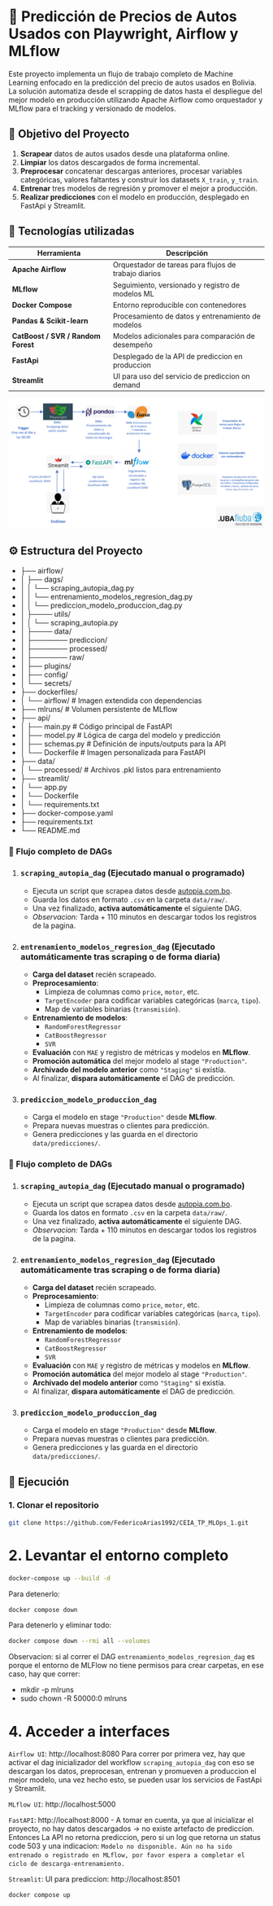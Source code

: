# 🚗 Predicción de Precios de Autos Usados con Playwright, Airflow y MLflow

Este proyecto implementa un flujo de trabajo completo de Machine Learning enfocado en la predicción del precio de autos usados en Bolivia. La solución automatiza desde el scrapping de datos hasta el despliegue del mejor modelo en producción utilizando Apache Airflow como orquestador y MLflow para el tracking y versionado de modelos.

## 🧠 Objetivo del Proyecto

1. **Scrapear** datos de autos usados desde una plataforma online.
2. **Limpiar** los datos descargados de forma incremental.
3. **Preprocesar** concatenar descargas anteriores, procesar variables categóricas, valores faltantes y construir los datasets `X_train`, `y_train`.
4. **Entrenar** tres modelos de regresión y promover el mejor a producción.
5. **Realizar predicciones** con el modelo en producción, desplegado en FastApi y Streamlit.

## 🧰 Tecnologías utilizadas

| Herramienta         | Descripción                                           |
|---------------------|-------------------------------------------------------|
| **Apache Airflow**  | Orquestador de tareas para flujos de trabajo diarios |
| **MLflow**          | Seguimiento, versionado y registro de modelos ML     |
| **Docker Compose**  | Entorno reproducible con contenedores                |
| **Pandas & Scikit-learn** | Procesamiento de datos y entrenamiento de modelos |
| **CatBoost / SVR / Random Forest**  | Modelos adicionales para comparación de desempeño    |
| **FastApi**           | Desplegado de la API de prediccion en produccion    |
| **Streamlit**  | UI para uso del servicio de prediccion on demand    |

![Imagen del proyecto](Imagen_TP.png)

## ⚙️ Estructura del Proyecto
- ├── airflow/
- │ ├── dags/
- │ │ └── scraping_autopia_dag.py
- │ │ └── entrenamiento_modelos_regresion_dag.py
- │ │ └── prediccion_modelo_produccion_dag.py
- │ ├──── utils/
- │ │ └── scraping_autopia.py
- │ ├──── data/
- │ ├─────── prediccion/
- │ ├─────── processed/
- │ ├─────── raw/
- │ ├── plugins/
- │ ├── config/
- │ └── secrets/
- ├── dockerfiles/
- │ └── airflow/ # Imagen extendida con dependencias
- ├── mlruns/ # Volumen persistente de MLflow
- ├── api/
- │   ├── main.py            # Código principal de FastAPI
- │   ├── model.py           # Lógica de carga del modelo y predicción
- │   ├── schemas.py         # Definición de inputs/outputs para la API
- │   └── Dockerfile         # Imagen personalizada para FastAPI
- ├── data/
- │ └── processed/ # Archivos .pkl listos para entrenamiento
- ├── streamlit/
- │ └── app.py
- │ └── Dockerfile
- │ └── requirements.txt
- ├── docker-compose.yaml
- ├── requirements.txt
- └── README.md

### 🔁 Flujo completo de DAGs

1. ### `scraping_autopia_dag` (Ejecutado manual o programado)
   - Ejecuta un script que scrapea datos desde [autopia.com.bo](https://autopia.com.bo).
   - Guarda los datos en formato `.csv` en la carpeta `data/raw/`.
   - Una vez finalizado, **activa automáticamente** el siguiente DAG.
   - _Observacion:_ Tarda + 110 minutos en descargar todos los registros de la pagina.

2. ### `entrenamiento_modelos_regresion_dag` (Ejecutado automáticamente tras scraping o de forma diaria)
   - **Carga del dataset** recién scrapeado.
   - **Preprocesamiento**:
     - Limpieza de columnas como `price`, `motor`, etc.
     - `TargetEncoder` para codificar variables categóricas (`marca`, `tipo`).
     - Map de variables binarias (`transmisión`).
   - **Entrenamiento de modelos**:
     - `RandomForestRegressor`
     - `CatBoostRegressor`
     - `SVR`
   - **Evaluación** con `MAE` y registro de métricas y modelos en **MLflow**.
   - **Promoción automática** del mejor modelo al stage `"Production"`.
   - **Archivado del modelo anterior** como `"Staging"` si existía.
   - Al finalizar, **dispara automáticamente** el DAG de predicción.

3. ### `prediccion_modelo_produccion_dag`
   - Carga el modelo en stage `"Production"` desde **MLflow**.
   - Prepara nuevas muestras o clientes para predicción.
   - Genera predicciones y las guarda en el directorio `data/predicciones/`.


### 🔁 Flujo completo de DAGs

1. ### `scraping_autopia_dag` (Ejecutado manual o programado)
   - Ejecuta un script que scrapea datos desde [autopia.com.bo](https://autopia.com.bo).
   - Guarda los datos en formato `.csv` en la carpeta `data/raw/`.
   - Una vez finalizado, **activa automáticamente** el siguiente DAG.
   - _Observacion:_ Tarda + 110 minutos en descargar todos los registros de la pagina.

2. ### `entrenamiento_modelos_regresion_dag` (Ejecutado automáticamente tras scraping o de forma diaria)
   - **Carga del dataset** recién scrapeado.
   - **Preprocesamiento**:
     - Limpieza de columnas como `price`, `motor`, etc.
     - `TargetEncoder` para codificar variables categóricas (`marca`, `tipo`).
     - Map de variables binarias (`transmisión`).
   - **Entrenamiento de modelos**:
     - `RandomForestRegressor`
     - `CatBoostRegressor`
     - `SVR`
   - **Evaluación** con `MAE` y registro de métricas y modelos en **MLflow**.
   - **Promoción automática** del mejor modelo al stage `"Production"`.
   - **Archivado del modelo anterior** como `"Staging"` si existía.
   - Al finalizar, **dispara automáticamente** el DAG de predicción.

3. ### `prediccion_modelo_produccion_dag`
   - Carga el modelo en stage `"Production"` desde **MLflow**.
   - Prepara nuevas muestras o clientes para predicción.
   - Genera predicciones y las guarda en el directorio `data/predicciones/`.

## 🔁 Ejecución

### 1. Clonar el repositorio
```bash
git clone https://github.com/FedericoArias1992/CEIA_TP_MLOps_1.git
```
# 2. Levantar el entorno completo
```bash
docker-compose up --build -d
```
Para detenerlo:
```Bash
docker compose down
```

Para detenerlo y eliminar todo:
```Bash
docker compose down --rmi all --volumes
```
Observacion: si al correr el DAG `entrenamiento_modelos_regresion_dag` es porque el entorno de MLFlow no tiene permisos para crear carpetas, en ese caso, hay que correr:
- mkdir -p mlruns
- sudo chown -R 50000:0 mlruns

# 4. Acceder a interfaces
`Airflow UI`: http://localhost:8080
Para correr por primera vez, hay que activar el dag inicializador del workflow `scraping_autopia_dag` con eso se descargan los datos, preprocesan, entrenan y promueven a produccion el mejor modelo, una vez hecho esto, se pueden usar los servicios de FastApi y Streamlit.

`MLflow UI`: http://localhost:5000

`FastAPI`: http://localhost:8000 - A tomar en cuenta, ya que al inicializar el proyecto, no hay datos descargados -> no existe artefacto de prediccion. Entonces
                                 La API no retorna prediccion, pero si un log que retorna un status code 503 y una indicacion: `Modelo no disponible. Aún no ha sido entrenado o registrado en MLflow, por favor espera a completar el ciclo de descarga-entrenamiento.`

`Streamlit`: UI para prediccion: http://localhost:8501

```Bash
docker compose up
```
